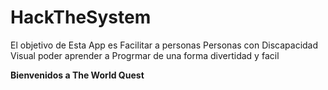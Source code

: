 # HackTheSystem

El objetivo de Esta App es Facilitar a personas Personas con Discapacidad Visual poder aprender a Progrmar de una forma divertidad y facil

**Bienvenidos a The World Quest**
